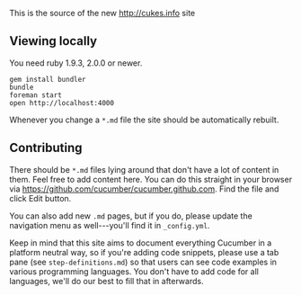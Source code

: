 This is the source of the new http://cukes.info site

## Viewing locally

You need ruby 1.9.3, 2.0.0 or newer.

```
gem install bundler
bundle
foreman start
open http://localhost:4000
```

Whenever you change a `*.md` file the site should be automatically rebuilt.

## Contributing

There should be `*.md` files lying around that don't have a lot of content in them. Feel free to add content here.
You can do this straight in your browser via https://github.com/cucumber/cucumber.github.com. Find the file and click Edit button. 

You can also add new `.md` pages, but if you do, please update the navigation menu as well---you'll find it in `_config.yml`.

Keep in mind that this site aims to document everything Cucumber in a platform neutral way, so if you're adding code snippets, please use a tab pane (see `step-definitions.md`) so that users can see code examples in various programming languages. You don't have to add code for all languages, we'll do our best to fill that in afterwards.
